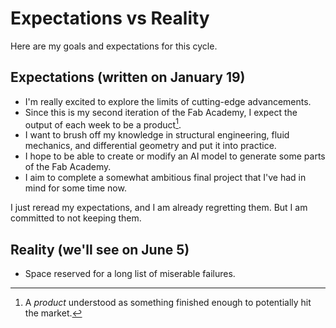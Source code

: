 # Expectations vs Reality

Here are my goals and expectations for this cycle.

## Expectations (written on January 19)

- I'm really excited to explore the limits of cutting-edge advancements.
- Since this is my second iteration of the Fab Academy, I expect the output of each week to be a product[^901].
- I want to brush off my knowledge in structural engineering, fluid mechanics, and differential geometry and put it into practice.
- I hope to be able to create or modify an AI model to generate some parts of the Fab Academy.
- I aim to complete a somewhat ambitious final project that I've had in mind for some time now.

I just reread my expectations, and I am already regretting them. But I am committed to not keeping them.

[^901]: A *product* understood as something finished enough to potentially hit the market.

## Reality (we'll see on June 5)

- Space reserved for a long list of miserable failures.

